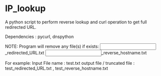# IP_lookup
A python script to perform reverse lookup and curl operation to get full redirected URL.

Dependencies : pycurl, dnspython

NOTE: Program will remove any file(s) if exists:
<Input file name>_redirected_URL.txt
<Input file name>_reverse_hostname.txt

For example:
Input File name : test.txt
output file / truncated file : test_redirected_URL.txt , test_reverse_hostname.txt

